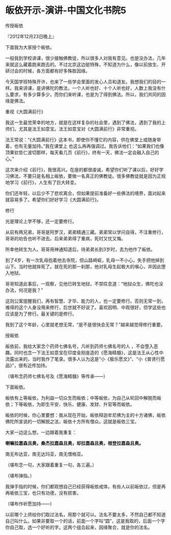 # 皈依开示-演讲-中国文化书院5

传授皈依

『2012年12月23日晚上』

下面我为大家授个皈依。

一般我到学校讲课，很少接触佛教徒，所以很多人对我有意见。也是没办法，几年来就这么藏着跑来跑去的。不过北京这边挺特殊，不知道为什么，像以前放生、开研讨会的时候，各方面都有好多殊胜因缘。

今天国学班特殊开许，也来了一些学会里面的发心人员和道友。我想我们的目的一样。我来讲课，是讲佛陀的教法，一个人听也好、十个人听也好，人数上我没有什么要求，有多少算多少。而你们来听课，也是为了得到佛法。所以，我们共同的因缘是佛法。

重视《大圆满前行》

我这一生最觉荣幸的地方，就是在这样复杂的社会里，遇到了佛法，遇到了我的上师们，尤其是法王如意宝。法王如意宝对《大圆满前行》非常重视。

法王常说：“《大圆满前行》这本书，即使你不懂它的内容，供在佛堂上或随身带着，也有无量加持。”我在课堂上 也这么再再强调过。我告诉他们：“如果我们也像顶果钦哲仁波切那样，每天看几页《前行》，终有一天，佛法一定会融入自己的心。”

这次来介绍《前行》，我很高兴。在座的都很虔诚，希望你们听了课以后，好好学习佛法，不要只是名相上皈依，要做一名真正的佛教徒。很多佛教徒就是因为正规地学习《前行》，人生有了巨大转变。

你们还年轻，以后少不了悲欢离合，但如果提前准备好一些佛法的境界，面对起来就容易多了。希望你们好好学习《大圆满前行》。

修行

光是理论上学不够，还一定要修行。

从前有两兄弟，哥哥是阿罗汉，弟弟精通三藏。弟弟常以学问自得，不注重修行，哥哥的劝告也听不进去。后来弟弟得了重病，死时又忧又悔。

所幸他转生为人。哥哥用神通知道后，待弟弟长到3岁时，去为他作了皈依。

到了4岁，有一次乳母抱着他去寺院，但山路崎岖，乳母一不小心，失手把他掉到山下。当时他就摔死了。就在死的那一刹那，他对乳母生起极大的嗔心，并因此堕入地狱。

哥哥知道此事后，一观察，见他已转生地狱，不禁叹息道：“地狱众生，佛陀也没办法，何况是我？”

这则公案提醒我们，再有智慧、才华、能力的人，也一定要修行。否则无常一到，难得的这个人身没用来修行，后世就不好说了。喜欢因明、中观很好，但学这些也应该是为了修行。最关键的是修行。

我到了这个年龄，心里就老想无常，“是不是很快会无常？”越来越觉得修行重要。

授皈依

皈依前，我给大家念个药师七佛名号，凡听到药师七佛名号的人 ，不会堕入恶趣。同时也念一下法王如意宝在印度金刚座造的《愿海精髓》，这是法王从心性中流露出来的，当时我作了笔录。很多人认为这是“小《极乐愿文》”、“小《普贤行愿品》”，很有近传加持。

（堪布念药师七佛名号及《愿海精髓》等传承——）

下面皈依。

皈依有上等皈依，为利益一切众生而皈依；中等皈依，为自己从轮回中解脱而皈依；下等皈依，为即生平安、快乐、健康、发财、升官等而皈依。

皈依的时候，你心里要想：我从现在开始，皈依释迦牟尼佛为主的十方诸佛，皈依佛陀所宣说的一切解脱之法，皈依十方所有僧众。这就是皈依三宝。

大家一边这么想，一边跟着我重复：

**喇嘛拉嘉森且奥，桑杰拉嘉森且奥，却拉嘉森且奥，根登拉嘉森且奥。**

南无布达亚，南无达玛亚，南无僧格亚。

（堪布念一句，大家跟着重复一句，各三遍。）

（堪布弹指。）

我弹手指的时候，你们都观想自己已经获得皈依戒体。有些人以前皈依过，但是再再皈依三宝，也只有功德，没有损害。

（堪布作祈愿加持——）

以前哪个上师给你们取过法名，用那个就可以。法名不要太多，不然自己都不知道自己叫什么。如果非要取一个的话，前面一个字叫“圆”，这是我取的，后面一个字你自己取，选一个好听的字。这两个组合起来，因缘聚合，就是你的法名。

